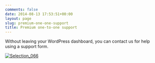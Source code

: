 ```yaml
---
comments: false
date: 2014-08-13 17:53:51+00:00
layout: page
slug: premium-one-one-support
title: Premium one-to-one support
---
```


Without leaving your WordPress dashboard, you can contact us for help using a support form.

[![Selection_066](http://docs.rtcamp.com/wp-content/uploads/2014/08/Selection_066.png)](http://docs.rtcamp.com/wp-content/uploads/2014/08/Selection_066.png)


